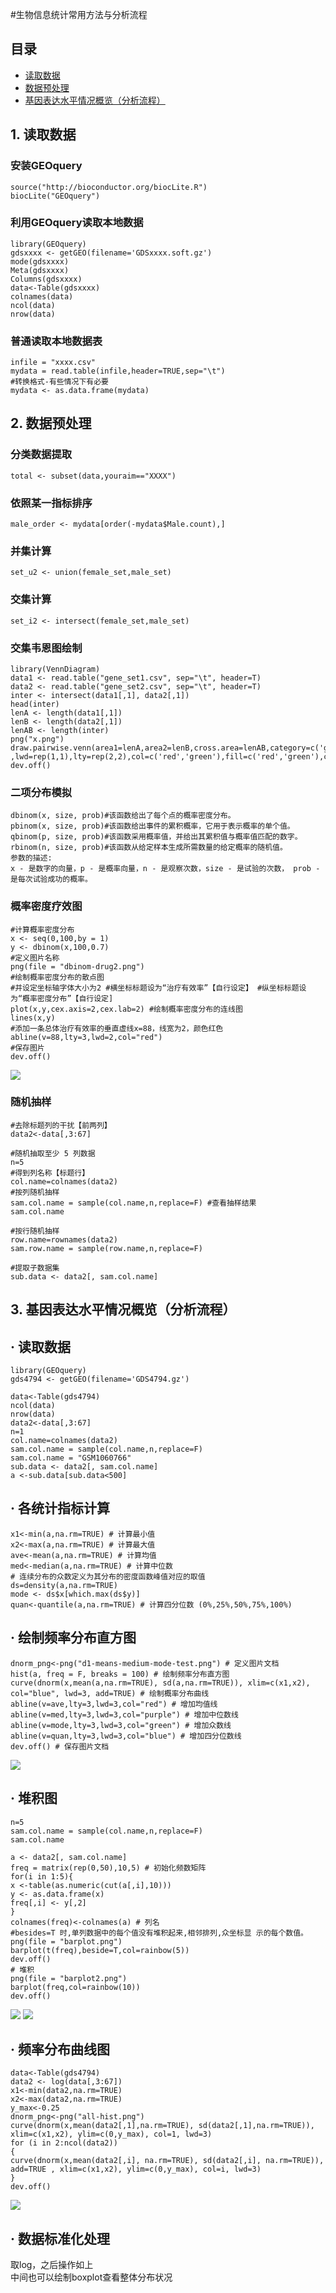 #生物信息统计常用方法与分析流程

## 目录
* [读取数据](#1)
* [数据预处理](#2)
* [基因表达水平情况概览（分析流程）](#3)

## <a id="1"></a>1. 读取数据
### 安装GEOquery
```source("http://bioconductor.org/biocLite.R")
biocLite("GEOquery")
```
### 利用GEOquery读取本地数据
```
library(GEOquery)
gdsxxxx <- getGEO(filename='GDSxxxx.soft.gz')
mode(gdsxxxx)
Meta(gdsxxxx)
Columns(gdsxxxx)
data<-Table(gdsxxxx)
colnames(data)
ncol(data)
nrow(data)
```
### 普通读取本地数据表
```
infile = "xxxx.csv"
mydata = read.table(infile,header=TRUE,sep="\t")
#转换格式-有些情况下有必要mydata <- as.data.frame(mydata)
```
## <a id="2"></a>2. 数据预处理
### 分类数据提取
```
total <- subset(data,youraim=="XXXX")
```
### 依照某一指标排序
```
male_order <- mydata[order(-mydata$Male.count),]
```
### 并集计算
```
set_u2 <- union(female_set,male_set)
```
### 交集计算
```
set_i2 <- intersect(female_set,male_set)
```
### 交集韦恩图绘制
```
library(VennDiagram)
data1 <- read.table("gene_set1.csv", sep="\t", header=T)
data2 <- read.table("gene_set2.csv", sep="\t", header=T)
inter <- intersect(data1[,1], data2[,1])
head(inter)
lenA <- length(data1[,1])
lenB <- length(data2[,1])
lenAB <- length(inter)
png("x.png")
draw.pairwise.venn(area1=lenA,area2=lenB,cross.area=lenAB,category=c('gene_set1','gene_set2') ,lwd=rep(1,1),lty=rep(2,2),col=c('red','green'),fill=c('red','green'),cat.col=c('red','green'))
dev.off()
```
### 二项分布模拟
```
dbinom(x, size, prob)#该函数给出了每个点的概率密度分布。pbinom(x, size, prob)#该函数给出事件的累积概率，它用于表示概率的单个值。qbinom(p, size, prob)#该函数采用概率值，并给出其累积值与概率值匹配的数字。
rbinom(n, size, prob)#该函数从给定样本生成所需数量的给定概率的随机值。参数的描述:x - 是数字的向量，p - 是概率向量，n - 是观察次数，size - 是试验的次数， prob - 是每次试验成功的概率。
```
### 概率密度疗效图
```
#计算概率密度分布x <- seq(0,100,by = 1)y <- dbinom(x,100,0.7)#定义图片名称png(file = "dbinom-drug2.png") 
#绘制概率密度分布的散点图 
#并设定坐标轴字体大小为2 #横坐标标题设为“治疗有效率”【自行设定】 #纵坐标标题设为“概率密度分布”【自行设定]
plot(x,y,cex.axis=2,cex.lab=2) #绘制概率密度分布的连线图lines(x,y)#添加一条总体治疗有效率的垂直虚线x=88，线宽为2，颜色红色abline(v=88,lty=3,lwd=2,col="red")#保存图片dev.off()
```
![](dbinom-drug2.png)
### 随机抽样
```
#去除标题列的干扰【前两列】 
data2<-data[,3:67] 

#随机抽取至少 5 列数据
n=5
#得到列名称【标题行】 
col.name=colnames(data2) 
#按列随机抽样
sam.col.name = sample(col.name,n,replace=F) #查看抽样结果
sam.col.name 

#按行随机抽样
row.name=rownames(data2)
sam.row.name = sample(row.name,n,replace=F)

#提取子数据集
sub.data <- data2[, sam.col.name]
```
## <a id="3"></a>3. 基因表达水平情况概览（分析流程）
## · 读取数据
```
library(GEOquery)
gds4794 <- getGEO(filename='GDS4794.gz')

data<-Table(gds4794)
ncol(data)
nrow(data)
data2<-data[,3:67]
n=1
col.name=colnames(data2)
sam.col.name = sample(col.name,n,replace=F)
sam.col.name = "GSM1060766"
sub.data <- data2[, sam.col.name]
a <-sub.data[sub.data<500]
```
## · 各统计指标计算
```
x1<-min(a,na.rm=TRUE) # 计算最小值 
x2<-max(a,na.rm=TRUE) # 计算最大值 
ave<-mean(a,na.rm=TRUE) # 计算均值 
med<-median(a,na.rm=TRUE) # 计算中位数
# 连续分布的众数定义为其分布的密度函数峰值对应的取值 
ds=density(a,na.rm=TRUE)
mode <- ds$x[which.max(ds$y)]
quan<-quantile(a,na.rm=TRUE) # 计算四分位数 (0%,25%,50%,75%,100%) 
```
## · 绘制频率分布直方图
```
dnorm_png<-png("d1-means-medium-mode-test.png") # 定义图片文档
hist(a, freq = F, breaks = 100) # 绘制频率分布直方图 
curve(dnorm(x,mean(a,na.rm=TRUE), sd(a,na.rm=TRUE)), xlim=c(x1,x2), col="blue", lwd=3, add=TRUE) # 绘制概率分布曲线 
abline(v=ave,lty=3,lwd=3,col="red") # 增加均值线 
abline(v=med,lty=3,lwd=3,col="purple") # 增加中位数线 
abline(v=mode,lty=3,lwd=3,col="green") # 增加众数线 
abline(v=quan,lty=3,lwd=3,col="blue") # 增加四分位数线
dev.off() # 保存图片文档
```
![](d1-means-medium-mode-test.png)
## · 堆积图
```
n=5
sam.col.name = sample(col.name,n,replace=F)
sam.col.name

a <- data2[, sam.col.name]
freq = matrix(rep(0,50),10,5) # 初始化频数矩阵 
for(i in 1:5){
x <-table(as.numeric(cut(a[,i],10))) 
y <- as.data.frame(x)
freq[,i] <- y[,2]
}
colnames(freq)<-colnames(a) # 列名
#besides=T 时,单列数据中的每个值没有堆积起来,相邻排列,众坐标显 示的每个数值。
png(file = "barplot.png") 
barplot(t(freq),beside=T,col=rainbow(5))
dev.off()
# 堆积
png(file = "barplot2.png")
barplot(freq,col=rainbow(10))
dev.off()
```
![](barplot.png)
![](barplot2.png)
## · 频率分布曲线图
 ```
data<-Table(gds4794)
data2 <- log(data[,3:67])
x1<-min(data2,na.rm=TRUE) 
x2<-max(data2,na.rm=TRUE) 
y_max<-0.25 
dnorm_png<-png("all-hist.png")
curve(dnorm(x,mean(data2[,1],na.rm=TRUE), sd(data2[,1],na.rm=TRUE)), xlim=c(x1,x2), ylim=c(0,y_max), col=1, lwd=3)
for (i in 2:ncol(data2))
{
curve(dnorm(x,mean(data2[,i], na.rm=TRUE), sd(data2[,i], na.rm=TRUE)), add=TRUE , xlim=c(x1,x2), ylim=c(0,y_max), col=i, lwd=3)
}
dev.off()
 ```
 ![](all-hist.png)
## · 数据标准化处理
取log，之后操作如上  
中间也可以绘制boxplot查看整体分布状况  
